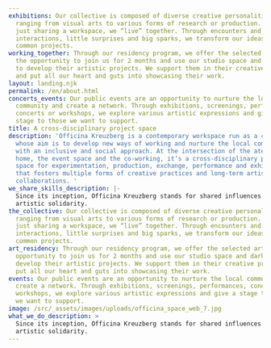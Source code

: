 ```yaml
---
exhibitions: Our collective is composed of diverse creative personalities
  ranging from visual arts to various forms of research or production. More than
  just sharing a workspace, we “live” together. Through encounters and
  interactions, little surprises and big sparks, we transform our ideas into
  common projects.
working_together: Through our residency program, we offer the selected artists
  the opportunity to join us for 2 months and use our studio space and darkroom
  to develop their artistic projects. We support them in their creative process
  and put all our heart and guts into showcasing their work.
layout: landing.njk
permalink: /en/about.html
concerts_events: Our public events are an opportunity to nurture the local
  community and create a network. Through exhibitions, screenings, performances,
  concerts or workshops, we explore various artistic expressions and give a
  stage to those we want to support.
title: A cross-disciplinary project space
description: 'Officina Kreuzberg is a contemporary workspace run as a collective
  whose aim is to develop new ways of working and nurture the local community
  with an inclusive and social approach. At the intersection of the atelier, the
  home, the event space and the co-working, it’s a cross-disciplinary project
  space for experimentation, production, exchange, performance and exhibition
  that fosters multiple forms of creative practices and long-term artistic
  collaborations. '
we_share_skills_description: |-
  Since its inception, Officina Kreuzberg stands for shared influences and
  artistic solidarity.
the_collective: Our collective is composed of diverse creative personalities
  ranging from visual arts to various forms of research or production. More than
  just sharing a workspace, we “live” together. Through encounters and
  interactions, little surprises and big sparks, we transform our ideas into
  common projects.
art_residency: Through our residency program, we offer the selected artists the
  opportunity to join us for 2 months and use our studio space and darkroom to
  develop their artistic projects. We support them in their creative process and
  put all our heart and guts into showcasing their work.
events: Our public events are an opportunity to nurture the local community and
  create a network. Through exhibitions, screenings, performances, concerts or
  workshops, we explore various artistic expressions and give a stage to those
  we want to support.
image: /src/_assets/images/uploads/officina_space_web_7.jpg
what_we_do_description: >
  Since its inception, Officina Kreuzberg stands for shared influences and
  artistic solidarity.
---
```

